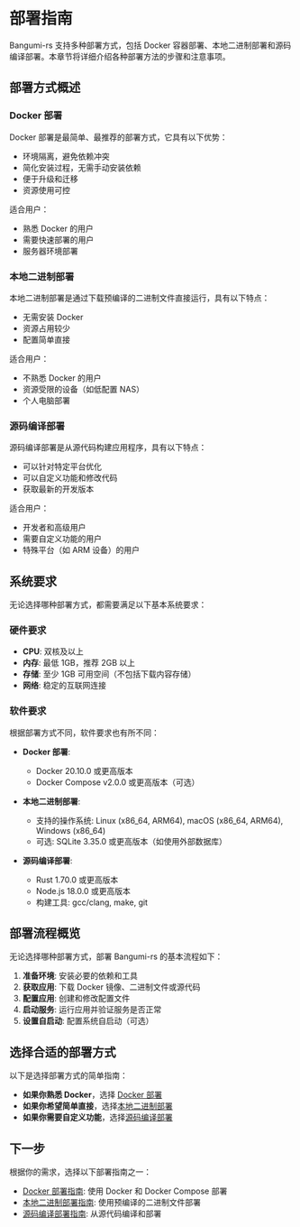 # 部署指南

Bangumi-rs 支持多种部署方式，包括 Docker 容器部署、本地二进制部署和源码编译部署。本章节将详细介绍各种部署方法的步骤和注意事项。

## 部署方式概述

### Docker 部署

Docker 部署是最简单、最推荐的部署方式，它具有以下优势：

- 环境隔离，避免依赖冲突
- 简化安装过程，无需手动安装依赖
- 便于升级和迁移
- 资源使用可控

适合用户：

- 熟悉 Docker 的用户
- 需要快速部署的用户
- 服务器环境部署

### 本地二进制部署

本地二进制部署是通过下载预编译的二进制文件直接运行，具有以下特点：

- 无需安装 Docker
- 资源占用较少
- 配置简单直接

适合用户：

- 不熟悉 Docker 的用户
- 资源受限的设备（如低配置 NAS）
- 个人电脑部署

### 源码编译部署

源码编译部署是从源代码构建应用程序，具有以下特点：

- 可以针对特定平台优化
- 可以自定义功能和修改代码
- 获取最新的开发版本

适合用户：

- 开发者和高级用户
- 需要自定义功能的用户
- 特殊平台（如 ARM 设备）的用户

## 系统要求

无论选择哪种部署方式，都需要满足以下基本系统要求：

### 硬件要求

- **CPU**: 双核及以上
- **内存**: 最低 1GB，推荐 2GB 以上
- **存储**: 至少 1GB 可用空间（不包括下载内容存储）
- **网络**: 稳定的互联网连接

### 软件要求

根据部署方式不同，软件要求也有所不同：

- **Docker 部署**:

  - Docker 20.10.0 或更高版本
  - Docker Compose v2.0.0 或更高版本（可选）

- **本地二进制部署**:

  - 支持的操作系统: Linux (x86_64, ARM64), macOS (x86_64, ARM64), Windows (x86_64)
  - 可选: SQLite 3.35.0 或更高版本（如使用外部数据库）

- **源码编译部署**:
  - Rust 1.70.0 或更高版本
  - Node.js 18.0.0 或更高版本
  - 构建工具: gcc/clang, make, git

## 部署流程概览

无论选择哪种部署方式，部署 Bangumi-rs 的基本流程如下：

1. **准备环境**: 安装必要的依赖和工具
2. **获取应用**: 下载 Docker 镜像、二进制文件或源代码
3. **配置应用**: 创建和修改配置文件
4. **启动服务**: 运行应用并验证服务是否正常
5. **设置自启动**: 配置系统自启动（可选）

## 选择合适的部署方式

以下是选择部署方式的简单指南：

- **如果你熟悉 Docker**，选择 [Docker 部署](/deploy/docker)
- **如果你希望简单直接**，选择[本地二进制部署](/deploy/binary)
- **如果你需要自定义功能**，选择[源码编译部署](/deploy/source)

## 下一步

根据你的需求，选择以下部署指南之一：

- [Docker 部署指南](/deploy/docker): 使用 Docker 和 Docker Compose 部署
- [本地二进制部署指南](/deploy/binary): 使用预编译的二进制文件部署
- [源码编译部署指南](/deploy/source): 从源代码编译和部署
